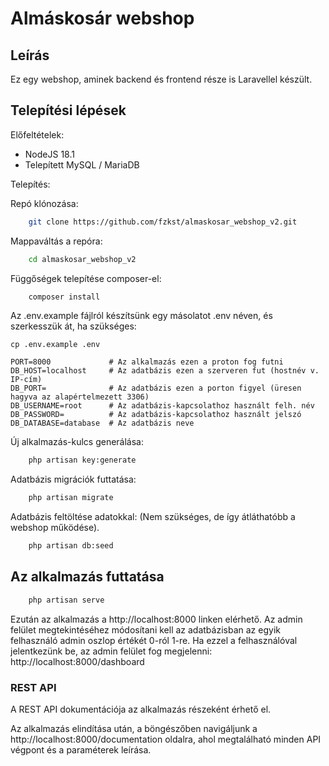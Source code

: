 # Almáskosár webshop


## Leírás

Ez egy webshop, aminek backend és frontend része is Laravellel készült.

## Telepítési lépések

Előfeltételek:

* NodeJS 18.1
* Telepített MySQL / MariaDB

Telepítés:


Repó klónozása:
```bash
    git clone https://github.com/fzkst/almaskosar_webshop_v2.git
```


Mappaváltás a repóra:
```bash
    cd almaskosar_webshop_v2
```


Függőségek telepítése composer-el:
```bash
    composer install
```


Az .env.example fájlról készítsünk egy másolatot .env néven, és szerkesszük át, ha szükséges:

```
cp .env.example .env

PORT=8000             # Az alkalmazás ezen a proton fog futni
DB_HOST=localhost     # Az adatbázis ezen a szerveren fut (hostnév v. IP-cím)
DB_PORT=              # Az adatbázis ezen a porton figyel (üresen hagyva az alapértelmezett 3306)
DB_USERNAME=root      # Az adatbázis-kapcsolathoz használt felh. név
DB_PASSWORD=          # Az adatbázis-kapcsolathoz használt jelszó
DB_DATABASE=database  # Az adatbázis neve
```


Új alkalmazás-kulcs generálása:
```bash
    php artisan key:generate
```


Adatbázis migrációk futtatása:
```bash
    php artisan migrate
```


Adatbázis feltöltése adatokkal: (Nem szükséges, de így átláthatóbb a webshop működése).
```bash
    php artisan db:seed
```


## Az alkalmazás futtatása

```bash
    php artisan serve
```
Ezután az alkalmazás a http://localhost:8000 linken elérhető.
Az admin felület megtekintéséhez módosítani kell az adatbázisban az egyik felhasználó admin oszlop értékét 0-ról 1-re. 
Ha ezzel a felhasználóval jelentkezünk be, az admin felület fog megjelenni: http://localhost:8000/dashboard


### REST API

A REST API dokumentációja az alkalmazás részeként érhető el.

Az alkalmazás elindítása után, a böngészőben navigáljunk a http://localhost:8000/documentation oldalra, ahol megtalálható minden API végpont és a paraméterek leírása.